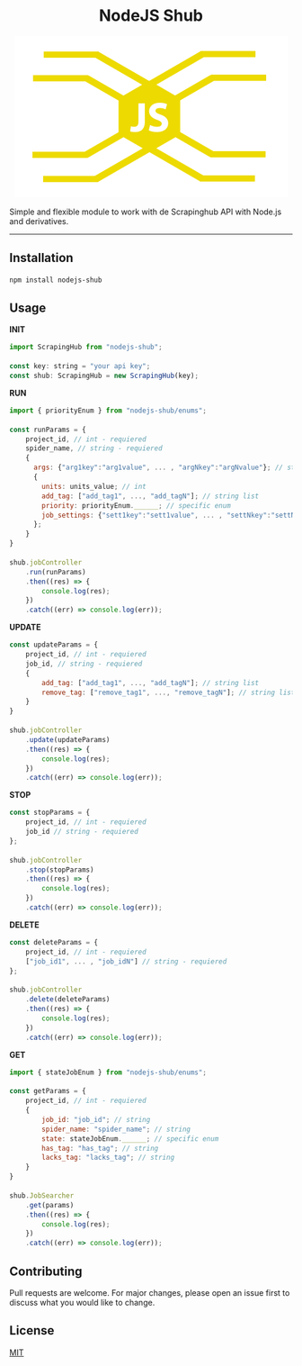 <h1 align="center">NodeJS Shub</h1>
<p align="center">
    <img src="./logo.PNG">
</p>

Simple and flexible module to work with de Scrapinghub API with Node.js and derivatives.

---

## Installation

```bash
npm install nodejs-shub
```

## Usage

**INIT**

```javascript
import ScrapingHub from "nodejs-shub";

const key: string = "your api key";
const shub: ScrapingHub = new ScrapingHub(key);
```

**RUN**

```javascript
import { priorityEnum } from "nodejs-shub/enums";

const runParams = {
    project_id, // int - requiered
    spider_name, // string - requiered
    {
      args: {"arg1key":"arg1value", ... , "argNkey":"argNvalue"}; // string json object
      {
        units: units_value; // int
        add_tag: ["add_tag1", ..., "add_tagN"]; // string list
        priority: priorityEnum.______; // specific enum
        job_settings: {"sett1key":"sett1value", ... , "settNkey":"settNvalue"}; // string json object
      };
    }
}

shub.jobController
    .run(runParams)
    .then((res) => {
        console.log(res);
    })
    .catch((err) => console.log(err));
```

**UPDATE**

```javascript
const updateParams = {
    project_id, // int - requiered
    job_id, // string - requiered
    {
        add_tag: ["add_tag1", ..., "add_tagN"]; // string list
        remove_tag: ["remove_tag1", ..., "remove_tagN"]; // string list
    }
}

shub.jobController
    .update(updateParams)
    .then((res) => {
        console.log(res);
    })
    .catch((err) => console.log(err));
```

**STOP**

```javascript
const stopParams = {
    project_id, // int - requiered
    job_id // string - requiered
};

shub.jobController
    .stop(stopParams)
    .then((res) => {
        console.log(res);
    })
    .catch((err) => console.log(err));
```

**DELETE**

```javascript
const deleteParams = {
    project_id, // int - requiered
    ["job_id1", ... , "job_idN"] // string - requiered
};

shub.jobController
    .delete(deleteParams)
    .then((res) => {
        console.log(res);
    })
    .catch((err) => console.log(err));
```

**GET**

```javascript
import { stateJobEnum } from "nodejs-shub/enums";

const getParams = {
    project_id, // int - requiered
    {
        job_id: "job_id"; // string
        spider_name: "spider_name"; // string
        state: stateJobEnum.______; // specific enum
        has_tag: "has_tag"; // string
        lacks_tag: "lacks_tag"; // string
    }
}

shub.JobSearcher
    .get(params)
    .then((res) => {
        console.log(res);
    })
    .catch((err) => console.log(err));
```

## Contributing

Pull requests are welcome. For major changes, please open an issue first to discuss what you would like to change.

## License

[MIT](./LICENCE)
